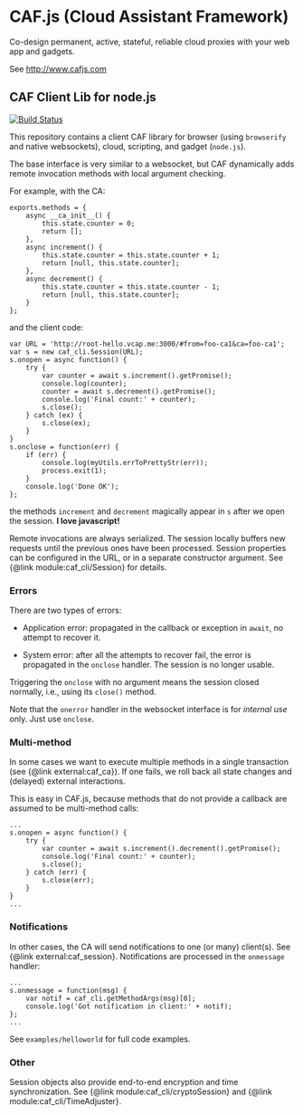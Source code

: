 # CAF.js (Cloud Assistant Framework)

Co-design permanent, active, stateful, reliable cloud proxies with your web app and gadgets.

See http://www.cafjs.com

## CAF Client Lib for node.js
[![Build Status](http://ci.cafjs.com/api/badges/cafjs/caf_cli/status.svg)](http://ci.cafjs.com/cafjs/caf_cli)


This repository contains a client CAF library for browser (using `browserify` and native websockets), cloud, scripting, and gadget (`node.js`).

The base interface is very similar to a websocket, but CAF dynamically adds remote invocation methods with local argument checking.

For example, with the CA:

```
exports.methods = {
    async __ca_init__() {
        this.state.counter = 0;
        return [];
    },
    async increment() {
        this.state.counter = this.state.counter + 1;
        return [null, this.state.counter];
    },
    async decrement() {
        this.state.counter = this.state.counter - 1;
        return [null, this.state.counter];
    }
};
```

and the client code:

```
var URL = 'http://root-hello.vcap.me:3000/#from=foo-ca1&ca=foo-ca1';
var s = new caf_cli.Session(URL);
s.onopen = async function() {
    try {
        var counter = await s.increment().getPromise();
        console.log(counter);
        counter = await s.decrement().getPromise();
        console.log('Final count:' + counter);
        s.close();
    } catch (ex) {
        s.close(ex);
    }
}
s.onclose = function(err) {
    if (err) {
        console.log(myUtils.errToPrettyStr(err));
        process.exit(1);
    }
    console.log('Done OK');
};
```

the methods `increment` and `decrement` magically appear in `s` after we open the session. **I love javascript!**

Remote invocations are always serialized. The session locally buffers new requests until the previous ones have been processed. Session properties can be configured in the URL, or in a separate constructor argument. See {@link module:caf_cli/Session} for details.

### Errors

There are two types of errors:

* Application error: propagated in the callback or exception in `await`, no attempt to recover it.

* System error: after all the attempts to recover fail, the error is propagated in the `onclose` handler. The session is no longer usable.

Triggering the `onclose` with no argument means the session closed normally, i.e., using its `close()` method.

Note that the `onerror` handler in the websocket interface is for *internal use* only. Just use `onclose`.

### Multi-method

In some cases we want to execute multiple methods in a single transaction (see {@link external:caf_ca}). If one fails, we roll back all state changes and (delayed) external interactions.

This is easy in CAF.js, because methods that do not provide a callback are assumed to be multi-method calls:

```
...
s.onopen = async function() {
    try {
        var counter = await s.increment().decrement().getPromise();
        console.log('Final count:' + counter);
        s.close();
    } catch (err) {
        s.close(err);
    }
}
...
```

### Notifications

In other cases, the CA will send notifications to one (or many) client(s). See
{@link external:caf_session}. Notifications are processed in the `onmessage` handler:

```
...
s.onmessage = function(msg) {
    var notif = caf_cli.getMethodArgs(msg)[0];
    console.log('Got notification in client:' + notif);
};
...
```

See `examples/helloworld` for full code examples.

### Other

Session objects also provide end-to-end encryption and time synchronization. See {@link module:caf_cli/cryptoSession} and {@link module:caf_cli/TimeAdjuster}.
